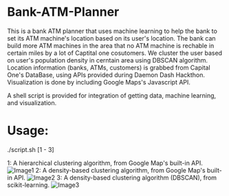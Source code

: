 # Bank-ATM-Planner
This is a bank ATM planner that uses machine learning to help the bank to set its ATM machine's location based on its user's location. 
The bank can build more ATM machines in the area that no ATM machine is rechable in certain miles by a lot of Captital one cosutomers.
We cluster the user based on user's population density in cerntain area using DBSCAN algorithm. Location information (banks, ATMs, customers) is grabbed from Capital One's DataBase, using APIs provided during Daemon Dash Hackthon.
Visualization is done by including Google Maps's Javascript API.

A shell script is provided for integration of getting data, machine learning, and visualization.
# Usage:
./script.sh [1 - 3]

1: A hierarchical clustering algorithm, from Google Map's built-in API.
![Image1](https://github.com/maoyi16/Bank-ATM-Planner/blob/master/Sample%20result%20Hierarchical%20Cluster.png)
2: A density-based clustering algorithm, from Google Map's built-in API.
![Image2](https://github.com/maoyi16/Bank-ATM-Planner/blob/master/Sample%20result%20HeapMap.png)
3: A density-based clustering algorithm (DBSCAN), from scikit-learning.
![Image3](https://github.com/maoyi16/Bank-ATM-Planner/blob/master/Sample%20result%20DBSCAN.png)
